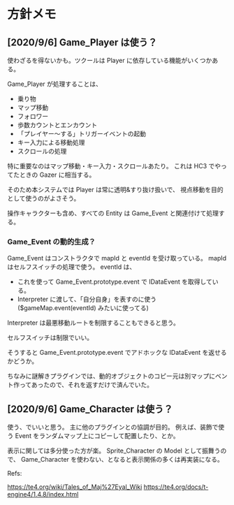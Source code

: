 方針メモ
==========

[2020/9/6] Game_Player は使う？
----------

使わざるを得ないかも。ツクールは Player に依存している機能がいくつかある。

Game_Player が処理することは、
- 乗り物
- マップ移動
- フォロワー
- 歩数カウントとエンカウント
- 「プレイヤー～する」トリガーイベントの起動
- キー入力による移動処理
- スクロールの処理

特に重要なのはマップ移動・キー入力・スクロールあたり。
これは HC3 でやってたときの Gazer に相当する。

そのため本システムでは Player は常に透明&すり抜け扱いで、
視点移動を目的として使うのがよさそう。

操作キャラクターも含め、すべての Entity は Game_Event と関連付けて処理する。

### Game_Event の動的生成？

Game_Event はコンストラクタで mapId と eventId を受け取っている。
mapId はセルフスイッチの処理で使う。
eventId は、
- これを使って Game_Event.prototype.event で IDataEvent を取得している。
- Interpreter に渡して、「自分自身」を表すのに使う ($gameMap.event(eventId) みたいに使ってる)

Interpreter は最悪移動ルートを制限することもできると思う。

セルフスイッチは制限でいい。

そうすると Game_Event.prototype.event でアドホックな IDataEvent を返せるかどうか。

ちなみに謎解きプラグインでは、動的オブジェクトのコピー元は別マップにベント作ってあったので、それを返すだけで済んでいた。


[2020/9/6] Game_Character は使う？
----------

使う、でいいと思う。
主に他のプラグインとの協調が目的。
例えば、装飾で使う Event をランダムマップ上にコピーして配置したり、とか。


表示に関しては多分使った方が楽。
Sprite_Character の Model として振舞うので、
Game_Character を使わない、となると表示関係の多くは再実装になる。


Refs:

https://te4.org/wiki/Tales_of_Maj%27Eyal_Wiki
https://te4.org/docs/t-engine4/1.4.8/index.html
